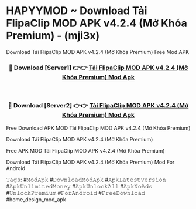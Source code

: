 # HAPYYMOD ~ Download Tải FlipaClip MOD APK v4.2.4 (Mở Khóa Premium) - (mji3x)
Download Tải FlipaClip MOD APK v4.2.4 (Mở Khóa Premium) Free Mod APK

<div align="center">
<h3>🔴 Download [Server1] 👉👉 <a href="https://apk-comot.site?title=Tải_FlipaClip_MOD_APK_v4.2.4_(Mở_Khóa_Premium)">Tải FlipaClip MOD APK v4.2.4 (Mở Khóa Premium) Mod Apk</a></h3><br>

<h3>🔴 Download [Server2] 👉👉 <a href="https://apk-comot.site?title=Tải_FlipaClip_MOD_APK_v4.2.4_(Mở_Khóa_Premium)">Tải FlipaClip MOD APK v4.2.4 (Mở Khóa Premium) Mod Apk</a></h3>
</div>


Free Download APK MOD Tải FlipaClip MOD APK v4.2.4 (Mở Khóa Premium)

Download Tải FlipaClip MOD APK v4.2.4 (Mở Khóa Premium) 

Free APK MOD Tải FlipaClip MOD APK v4.2.4 (Mở Khóa Premium) 

Download Tải FlipaClip MOD APK v4.2.4 (Mở Khóa Premium) Mod For Android

𝚃𝚊𝚐𝚜: #𝙼𝚘𝚍𝙰𝚙𝚔 #𝙳𝚘𝚠𝚗𝚕𝚘𝚊𝚍𝙼𝚘𝚍𝙰𝚙𝚔 #𝙰𝚙𝚔𝙻𝚊𝚝𝚎𝚜𝚝𝚅𝚎𝚛𝚜𝚒𝚘𝚗 #𝙰𝚙𝚔𝚄𝚗𝚕𝚒𝚖𝚒𝚝𝚎𝚍𝙼𝚘𝚗𝚎𝚢 #𝙰𝚙𝚔𝚄𝚗𝚕𝚘𝚌𝚔𝙰𝚕𝚕 #𝙰𝚙𝚔𝙽𝚘𝙰𝚍𝚜 #𝚄𝚗𝚕𝚘𝚌𝚔𝙿𝚛𝚎𝚖𝚒𝚞𝚖 #𝙵𝚘𝚛𝙰𝚗𝚍𝚛𝚘𝚒𝚍 #𝙵𝚛𝚎𝚎𝙳𝚘𝚠𝚗𝚕𝚘𝚊𝚍 #home_design_mod_apk